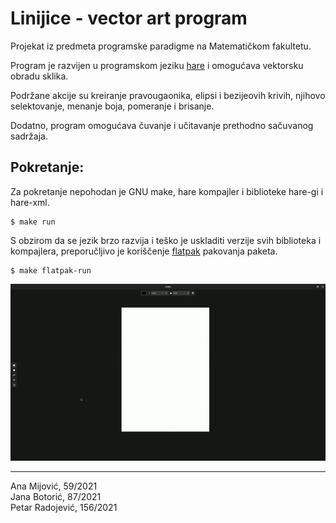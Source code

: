 # Linijice - vector art program

Projekat iz predmeta programske paradigme na Matematičkom fakultetu.

Program je razvijen u programskom jeziku [hare](https://harelang.org) i omogućava vektorsku obradu sklika.

Podržane akcije su kreiranje pravougaonika, elipsi i bezijeovih krivih, njihovo selektovanje, menanje boja, pomeranje i brisanje.

Dodatno, program omogućava čuvanje i učitavanje prethodno sačuvanog sadržaja.

## Pokretanje:

Za pokretanje nepohodan je GNU make, hare kompajler i biblioteke hare-gi i hare-xml.

```
$ make run
```

S obzirom da se jezik brzo razvija i teško je uskladiti verzije svih biblioteka i kompajlera, preporučljivo je koriščenje [flatpak](https://flatpak.org/) pakovanja paketa.

```
$ make flatpak-run
```

![video](aux/linijice.gif)

---
Ana Mijović, 59/2021   
Jana Botorić, 87/2021   
Petar Radojević, 156/2021
